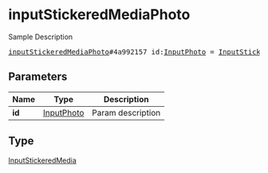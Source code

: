 # inputStickeredMediaPhoto

Sample Description

<pre>
<a href="../constructor/inputStickeredMediaPhoto.md">inputStickeredMediaPhoto</a>#4a992157 id:<a href="../type/InputPhoto.md">InputPhoto</a> = <a href="../type/InputStickeredMedia.md">InputStickeredMedia</a>;
</pre>

## Parameters

| Name | Type | Description |
|------|:----:|-------------|
| **id** | [InputPhoto](../type/InputPhoto.md) | Param description |

## Type

[InputStickeredMedia](../type/InputStickeredMedia.md)
